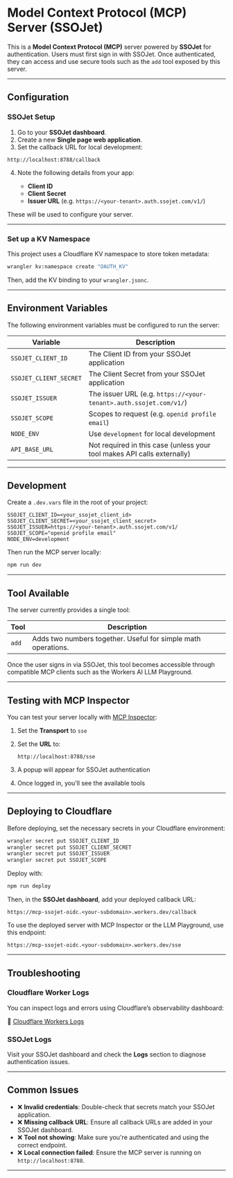 # Model Context Protocol (MCP) Server (SSOJet)

This is a **Model Context Protocol (MCP)** server powered by **SSOJet** for authentication. Users must first sign in with SSOJet. Once authenticated, they can access and use secure tools such as the `add` tool exposed by this server.

---

## Configuration

### SSOJet Setup

1. Go to your **SSOJet dashboard**.
2. Create a new **Single page web application**.
3. Set the callback URL for local development:

```
http://localhost:8788/callback
```

4. Note the following details from your app:

   * **Client ID**
   * **Client Secret**
   * **Issuer URL** (e.g. `https://<your-tenant>.auth.ssojet.com/v1/`)

These will be used to configure your server.

---

### Set up a KV Namespace

This project uses a Cloudflare KV namespace to store token metadata:

```bash
wrangler kv:namespace create "OAUTH_KV"
```

Then, add the KV binding to your `wrangler.jsonc`.

---

## Environment Variables

The following environment variables must be configured to run the server:

| Variable               | Description                                                             |
| ---------------------- | ----------------------------------------------------------------------- |
| `SSOJET_CLIENT_ID`     | The Client ID from your SSOJet application                              |
| `SSOJET_CLIENT_SECRET` | The Client Secret from your SSOJet application                          |
| `SSOJET_ISSUER`        | The issuer URL (e.g. `https://<your-tenant>.auth.ssojet.com/v1/`)       |
| `SSOJET_SCOPE`         | Scopes to request (e.g. `openid profile email`)                         |
| `NODE_ENV`             | Use `development` for local development                                 |
| `API_BASE_URL`         | Not required in this case (unless your tool makes API calls externally) |

---

## Development

Create a `.dev.vars` file in the root of your project:

```env
SSOJET_CLIENT_ID=<your_ssojet_client_id>
SSOJET_CLIENT_SECRET=<your_ssojet_client_secret>
SSOJET_ISSUER=https://<your-tenant>.auth.ssojet.com/v1/
SSOJET_SCOPE="openid profile email"
NODE_ENV=development
```

Then run the MCP server locally:

```bash
npm run dev
```

---

## Tool Available

The server currently provides a single tool:

| Tool  | Description                                                   |
| ----- | ------------------------------------------------------------- |
| `add` | Adds two numbers together. Useful for simple math operations. |

Once the user signs in via SSOJet, this tool becomes accessible through compatible MCP clients such as the Workers AI LLM Playground.

---

## Testing with MCP Inspector

You can test your server locally with [MCP Inspector](https://playground.ai.cloudflare.com/):

1. Set the **Transport** to `sse`
2. Set the **URL** to:

   ```
   http://localhost:8788/sse
   ```
3. A popup will appear for SSOJet authentication
4. Once logged in, you’ll see the available tools

---

## Deploying to Cloudflare

Before deploying, set the necessary secrets in your Cloudflare environment:

```bash
wrangler secret put SSOJET_CLIENT_ID
wrangler secret put SSOJET_CLIENT_SECRET
wrangler secret put SSOJET_ISSUER
wrangler secret put SSOJET_SCOPE
```

Deploy with:

```bash
npm run deploy
```

Then, in the **SSOJet dashboard**, add your deployed callback URL:

```
https://mcp-ssojet-oidc.<your-subdomain>.workers.dev/callback
```

To use the deployed server with MCP Inspector or the LLM Playground, use this endpoint:

```
https://mcp-ssojet-oidc.<your-subdomain>.workers.dev/sse
```

---

## Troubleshooting

### Cloudflare Worker Logs

You can inspect logs and errors using Cloudflare’s observability dashboard:

🔗 [Cloudflare Workers Logs](https://developers.cloudflare.com/workers/observability/logs/)

### SSOJet Logs

Visit your SSOJet dashboard and check the **Logs** section to diagnose authentication issues.

---

## Common Issues

* ❌ **Invalid credentials**: Double-check that secrets match your SSOJet application.
* ❌ **Missing callback URL**: Ensure all callback URLs are added in your SSOJet dashboard.
* ❌ **Tool not showing**: Make sure you're authenticated and using the correct endpoint.
* ❌ **Local connection failed**: Ensure the MCP server is running on `http://localhost:8788`.

---


